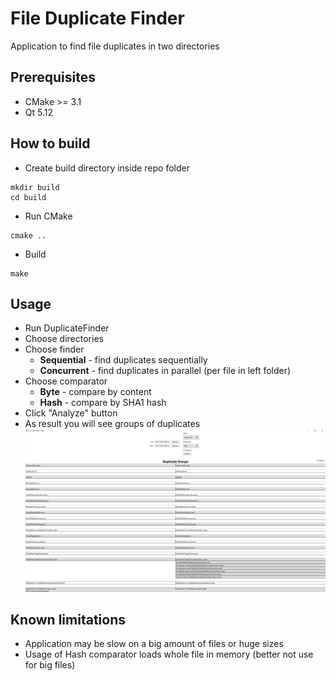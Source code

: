 # File Duplicate Finder
Application to find file duplicates in two directories

## Prerequisites
* CMake >= 3.1
* Qt 5.12

## How to build
* Create build directory inside repo folder
```shell
mkdir build
cd build
```
* Run CMake
```shell
cmake ..
```
* Build
```shell
make
```

## Usage
* Run DuplicateFinder
* Choose directories
* Choose finder
  * __Sequential__ - find duplicates sequentially
  * __Concurrent__ - find duplicates in parallel (per file in left folder)
* Choose comparator
  * __Byte__ - compare by content
  * __Hash__ - compare by SHA1 hash
* Click "Analyze" button
* As result you will see groups of duplicates
![Application](doc/images/app.png)

## Known limitations
* Application may be slow on a big amount of files or huge sizes
* Usage of Hash comparator loads whole file in memory (better not use for big files)
